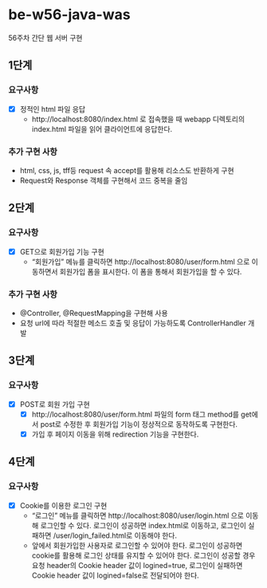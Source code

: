 # be-w56-java-was
56주차 간단 웹 서버 구현

## 1단계
### 요구사항
- [X] 정적인 html 파일 응답 
  - http://localhost:8080/index.html 로 접속했을 때 webapp 디렉토리의 index.html 파일을 읽어 클라이언트에 응답한다.
### 추가 구현 사항
- html, css, js, tff등 request 속 accept를 활용해 리소스도 반환하게 구현
- Request와 Response 객체를 구현해서 코드 중복을 줄임

## 2단계
### 요구사항
- [X] GET으로 회원가입 기능 구현
  - “회원가입” 메뉴를 클릭하면 http://localhost:8080/user/form.html 으로 이동하면서 회원가입 폼을 표시한다.
    이 폼을 통해서 회원가입을 할 수 있다.
### 추가 구현 사항
- @Controller, @RequestMapping을 구현해 사용
- 요청 url에 따라 적절한 메소드 호출 및 응답이 가능하도록 ControllerHandler 개발

## 3단계
### 요구사항
- [X] POST로 회원 가입 구현
  - [X] http://localhost:8080/user/form.html 파일의 form 태그 method를 get에서 post로 수정한 후 회원가입 기능이 정상적으로 동작하도록 구현한다.
  - [X] 가입 후 페이지 이동을 위해 redirection 기능을 구현한다.

## 4단계
### 요구사항
- [X] Cookie를 이용한 로그인 구현
  - “로그인” 메뉴를 클릭하면 http://localhost:8080/user/login.html 으로 이동해 로그인할 수 있다. 로그인이 성공하면 index.html로 이동하고, 로그인이 실패하면 /user/login_failed.html로 이동해야 한다.
  - 앞에서 회원가입한 사용자로 로그인할 수 있어야 한다. 로그인이 성공하면 cookie를 활용해 로그인 상태를 유지할 수 있어야 한다. 로그인이 성공할 경우 요청 header의 Cookie header 값이 logined=true, 로그인이 실패하면 Cookie header 값이 logined=false로 전달되어야 한다.

